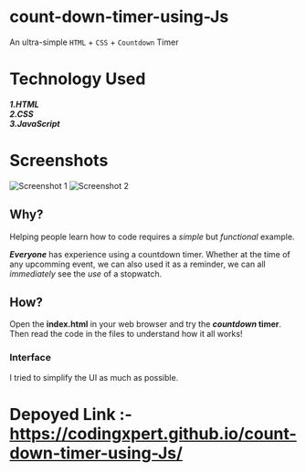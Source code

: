 # count-down-timer-using-Js
An ultra-simple `HTML` + `CSS` + `Countdown` Timer

# Technology Used
**_1.HTML_** <br />
**_2.CSS_** <br />
**_3.JavaScript_** <br />

# Screenshots
![Screenshot 1](https://user-images.githubusercontent.com/101451924/172603761-a9735799-1521-4025-bdb8-37f35c8dff48.png)
![Screenshot 2](https://user-images.githubusercontent.com/101451924/172603783-f3f1ed21-3e84-45b5-b053-44b62e143d01.png)


## Why?

Helping people learn how to code requires a *simple* but *functional* example.


**_Everyone_** has experience using a countdown timer.
Whether at the time of any upcomming event,
we can also used it as a reminder,
we can all *immediately* see the *use* of a stopwatch.

## How?
Open the **index.html** in your web browser and try the **_countdown_ timer**.
Then read the code in the files to understand how it all works!


### Interface
I tried to simplify the UI as much as possible.

# Depoyed Link :-https://codingxpert.github.io/count-down-timer-using-Js/
